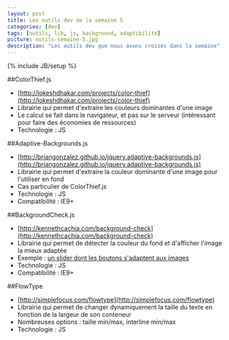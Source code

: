 ```yaml
---
layout: post
title: Les outils dev de la semaine 5
categories: [dev]
tags: [outils, lib, js, background, adaptibilité]
picture: outils-semaine-5.jpg
description: "Les outils dev que nous avons croisés dans la semaine"
---
```

{% include JB/setup %}

##ColorThief.js
- [http://lokeshdhakar.com/projects/color-thief](http://lokeshdhakar.com/projects/color-thief)
- Librairie qui permet d'extraire les couleurs dominantes d'une image
- Le calcul se fait dans le navigateur, et pas sur le serveur (intéressant pour faire des économies de ressources)
- Technologie : JS

##Adaptive-Backgrounds.js
- [http://briangonzalez.github.io/jquery.adaptive-backgrounds.js](http://briangonzalez.github.io/jquery.adaptive-backgrounds.js)
- Librairie qui permet d'extraire la couleur dominante d'une image pour l'utiliser en fond
- Cas particulier de ColorThief.js
- Technologie : JS
- Compatibilité : IE9+

##BackgroundCheck.js
- [http://kennethcachia.com/background-check](http://kennethcachia.com/background-check)
- Librairie qui permet de détecter la couleur du fond et d'afficher l'image la mieux adaptée
- Exemple : [un slider dont les boutons s'adaptent aux images](http://kennethcachia.com/background-check/slider.html)
- Technologie : JS
- Compatibilité : IE9+

##FlowType
- [http://simplefocus.com/flowtype](http://simplefocus.com/flowtype)
- Librairie qui permet de changer dynamiquement la taille du texte en fonction de la largeur de son conteneur
- Nombreuses options : taille min/max, interline min/max
- Technologie : JS
